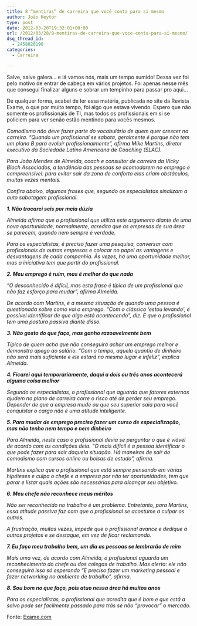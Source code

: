 ```yaml
---
title: 8 “mentiras” de carreira que você conta para si mesmo
author: João Heytor
type: post
date: 2012-03-28T19:32:01+00:00
url: /2012/03/28/8-mentiras-de-carreira-que-voce-conta-para-si-mesmo/
dsq_thread_id:
  - 2458020190
categories:
  - Carreira

---
```

Salve, salve galera&#8230; e lá vamos nós, mais um tempo sumido! Dessa vez foi pelo motivo de entrar de cabeça em vários projetos. Foi apenas nesse mês que consegui finalizar alguns e sobrar um tempinho para passar pro aqui&#8230;

De qualquer forma, acabei de ler essa matéria, publicada no site da Revista Exame, o que por muito tempo, foi algo que estava vivendo. Espero que não somente os profissionais de TI, mas todos os profissionais em si se policiem para ver senão estão mentindo para vocês mesmos.

_Comodismo não deve fazer parte do vocabulário de quem quer crescer na carreira. “Quando um profissional se sabota, geralmente é porque não tem um plano B para evoluir profissionalmente”, afirma Mike Martins, diretor executivo da Sociedade Latino Americana de Coaching (SLAC)._

_Para João Mendes de Almeida, coach e consultor de carreira da Vicky Bloch Associados, a tendência das pessoas se acomodarem no emprego é compreensível: para evitar sair da zona de conforto elas criam obstáculos, muitas vezes mentais._

_Confira abaixo, algumas frases que, segundo os especialistas sinalizam a auto sabotagem profissional._

**_1. Não trocarei seis por meia dúzia_**

_Almeida afirma que o profissional que utiliza este argumento diante de uma nova oportunidade, normalmente, acredita que as empresas de sua área se parecem, quando nem sempre é verdade._

_Para os especialistas, é preciso fazer uma pesquisa, conversar com profissionais de outras empresas e colocar no papel as vantagens e desvantagens de cada companhia. Às vezes, há uma oportunidade melhor, mas a iniciativa tem que partir do profissional._

**_2. Meu emprego é ruim, mas é melhor do que nada_**

_“O desconhecido é difícil, mas esta frase é típica de um profissional que não faz esforço para mudar”, afirma Almeida._

_De acordo com Martins, é a mesma situação de quando uma pessoa é questionada sobre como vai o emprego. “Com o clássico ‘estou levando’, é possível identificar de que algo está acontecendo”, diz. E que o profissional tem uma postura passiva diante disso._

**_3. Não gosto do que faço, mas ganho razoavelmente bem_**

_Típico de quem acha que não conseguirá achar um emprego melhor e demonstra apego ao salário. “Com o tempo, aquela quantia de dinheiro não será mais suficiente e ele estará no mesmo lugar e infeliz”, explica Almeida._

**_4. Ficarei aqui temporariamente, daqui a dois ou três anos acontecerá alguma coisa melhor_**

_Segundo os especialistas, o profissional que aguarda que fatores externos ajudem no plano de carreira corre o risco até de perder seu emprego. Depender de que a empresa mude ou que seu superior saia para você conquistar o cargo não é uma atitude inteligente._

**_5. Para mudar de emprego preciso fazer um curso de especialização, mas não tenho nem tempo e nem dinheiro_**

_Para Almeida, neste caso o profissional devia se perguntar o que é viável de acordo com as condições dela. “O mais difícil é a pessoa identificar o que pode fazer para sair daquela situação. Há maneiras de sair do comodismo com cursos online ou bolsas de estudo”, afirma._

_Martins explica que o profissional que está sempre pensando em várias hipóteses e culpa o chefe e a empresa por não ter oportunidades, tem que parar e listar quais ações são necessárias para alcançar seu objetivo._

**_6. Meu chefe não reconhece meus méritos_**

_Não ser reconhecido no trabalho é um problema. Entretanto, para Martins, essa atitude passiva faz com que o profissional se acostume a culpar os outros._

_A frustração, muitas vezes, impede que o profissional avance e dedique a outros projetos e se destaque, em vez de ficar reclamando._

**_7. Eu faço meu trabalho bem, um dia as pessoas se lembrarão de mim_**

_Mais uma vez, de acordo com Almeida, o profissional aguarda um reconhecimento do chefe ou dos colegas de trabalho. Mas alerta: ele não conseguirá isso só esperando “É preciso fazer um marketing pessoal e fazer networking no ambiente de trabalho”, afirma._

**_8. Sou bom no que faço, pois atuo nessa área há muitos anos_**

_Para os especialistas, o profissional que acredita que é bom e que está a salvo pode ser facilmente passado para trás se não “provocar” o mercado._

Fonte: <a href="http://exame.abril.com.br/carreira/noticias/8-mentiras-de-carreira-que-voce-conta-para-si-mesmo?page=1&slug_name=8-mentiras-de-carreira-que-voce-conta-para-si-mesmo" target="_blank">Exame.com</a>